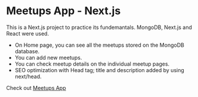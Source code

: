 # Meetups App - Next.js

This is a Next.js project to practice its fundemantals. MongoDB, Next.js and React were used.

- On Home page, you can see all the meetups stored on the MongoDB database.
- You can add new meetups.
- You can check meetup details on the individual meetup pages.
- SEO optimization with Head tag; title and description added by using next/head.

Check out <a href="https://nextjs-meetups-app-f6row16jy-omergencoglu.vercel.app/" target="_blank" rel="noopener noreferrer">Meetups App</a>
